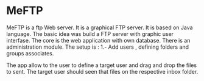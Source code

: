 # MeFTP
MeFTP is a ftp Web server. It is a graphical FTP server.
It is based on Java language.
The basic idea was build a FTP server with graphic user interfase. The core is the web application with own database.
There is an administration module.
The setup is :
1.- Add users , defining folders and groups associates.

The app allow to the user to define a target user and drag and drop the files to sent. 
The target user should seen that files on the respective inbox folder.
